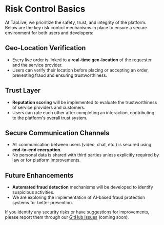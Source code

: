 # Risk Control Basics

At TapLive, we prioritize the safety, trust, and integrity of the platform. Below are the key risk control mechanisms in place to ensure a secure environment for both users and developers:

## Geo-Location Verification
- Every live order is linked to a **real-time geo-location** of the requester and the service provider.
- Users can verify their location before placing or accepting an order, preventing fraud and ensuring trustworthiness.

## Trust Layer
- **Reputation scoring** will be implemented to evaluate the trustworthiness of service providers and customers.
- Users can rate each other after completing an interaction, contributing to the platform's overall trust system.

## Secure Communication Channels
- All communication between users (video, chat, etc.) is secured using **end-to-end encryption**.
- No personal data is shared with third parties unless explicitly required by law or for platform improvements.

## Future Enhancements
- **Automated fraud detection** mechanisms will be developed to identify suspicious activities.
- We are exploring the implementation of AI-based fraud protection systems for better prevention.

If you identify any security risks or have suggestions for improvements, please report them through our [GitHub Issues](https://github.com/taplivenetwork/taplive/issues) (coming soon).



